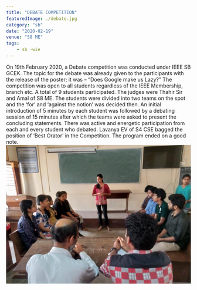```yaml
---
title: "DEBATE COMPETITION"
featuredImage: ./debate.jpg
category: "sb"
date: "2020-02-19"
venue: "S8 ME"
tags:
    - sb -wie
---
```

On 19th February 2020, a Debate competition was conducted under IEEE SB GCEK. The topic for the debate was already given to the participants with the release of the poster; it was – “Does Google make us Lazy?” The competition was open to all students regardless of the IEEE Membership, branch etc. A total of 9 students participated. The judges were Thahir Sir and Amal of S8 ME. The students were divided into two teams on the spot and the ‘for’ and ‘against the notion’ was decided then. An initial introduction of 5 minutes by each student was followed by a debating session of 15 minutes after which the teams were asked to present the concluding statements. There was active and energetic participation from each and every student who debated. Lavanya EV of S4 CSE bagged the position of ‘Best Orator’ in the Competition. The program ended on a good note.
![kseb 2020](./debate1.jpg)

